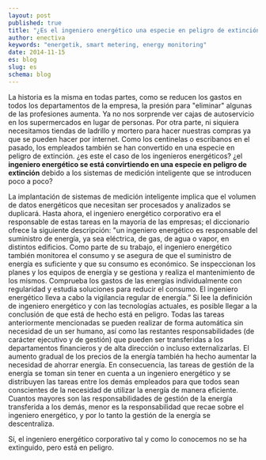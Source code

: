 ```yaml
---
layout: post
published: true
title: "¿Es el ingeniero energético una especie en peligro de extinción? "
author: enectiva
keywords: "energetik, smart metering, energy monitoring"
date: 2014-11-15
es: blog
slug: es
schema: blog
---
```


La historia es la misma en todas partes, como se reducen los gastos en todos los departamentos de la empresa, la presión para "eliminar" algunas de las profesiones aumenta. Ya no nos sorprende ver cajas de autoservicio en los supermercados en lugar de personas. Por otra parte, ni siquiera necesitamos tiendas de ladrillo y mortero para hacer nuestras compras ya que se pueden hacer por internet. Como los  centinelas o escribanos en el pasado, los empleados también se han convertido en una especie en peligro de extinción. ¿es este el caso de los ingenieros energéticos? ¿el **ingeniero energético se está convirtiendo en una especie en peligro de extinción** debido a los sistemas de medición inteligente que se introducen poco a poco?

La implantación de sistemas de medición inteligente implica que el volumen de datos energéticos que necesitan ser procesados y analizados se duplicará. Hasta ahora, el ingeniero energético corporativo era el responsable de estas tareas en la mayoría de las empresas; el diccionario ofrece la siguiente descripción: "un ingeniero energético es responsable del suministro de energía, ya sea eléctrica, de gas, de agua o vapor, en distintos edificios. Como parte de su trabajo, el ingeniero energético también monitorea el consumo y se asegura de que el suministro de energía es suficiente y que su consumo es económico. Se inspeccionan los planes y los equipos de energía y se gestiona y realiza el mantenimiento de los mismos. Comprueba los gastos de las energías individualmente con regularidad y estudia soluciones para reducir el consumo. El ingeniero energético lleva a cabo la vigilancia regular de energía.” Si lee la definición de ingeniero energético y con las tecnologías actuales, es posible llegar a la conclusión de que está de hecho está en peligro. Todas las tareas anteriormente mencionadas se pueden realizar de forma automática sin necesidad de un ser humano, así como las restantes  responsabilidades (de carácter ejecutivo y de gestión) que pueden ser transferidas a los departamentos financieros y de alta dirección o  incluso externalizarlas. El aumento gradual de los precios de la energía también ha hecho aumentar la necesidad de ahorrar energía. En consecuencia, las tareas de gestión de la energía se toman sin tener en cuenta a un ingeniero energético y se distribuyen las tareas entre los demás empleados para que todos sean conscientes de la necesidad de utilizar la energía de manera eficiente. Cuantos mayores son las responsabilidades de gestión de la energía transferida a los demás, menor es la responsabilidad que recae sobre el ingeniero energético, y por lo tanto la gestión de la energía se descentraliza.

Sí, el ingeniero energético corporativo tal y como lo conocemos no se ha extinguido, pero está en peligro.

